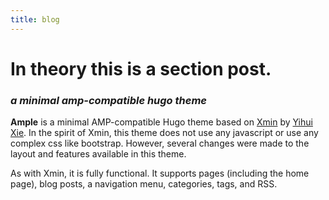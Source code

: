 ```yaml
---
title: blog
---
```

# In theory this is a section post.

### _a minimal amp-compatible hugo theme_

**Ample** is a minimal AMP-compatible Hugo theme based on [Xmin](https://xmin.yihui.name/) by [Yihui Xie](https://yihui.name). In the spirit of Xmin, this theme does not use any javascript or use any complex css like bootstrap. However, several changes were made to the layout and features available in this theme. 

As with Xmin, it is fully functional. It supports pages (including the home page), blog posts, a navigation menu, categories, tags, and RSS. 
